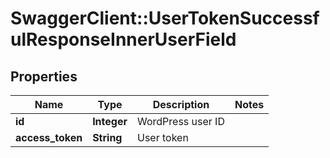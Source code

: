 # SwaggerClient::UserTokenSuccessfulResponseInnerUserField

## Properties
Name | Type | Description | Notes
------------ | ------------- | ------------- | -------------
**id** | **Integer** | WordPress user ID | 
**access_token** | **String** | User token | 


